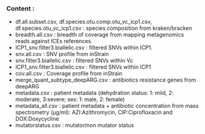 ###  Content : 
* df.all.subset.csv, df.species.otu.comp.otu_vc_icp1.csv, df.species.otu_vc_icp1.csv : species composition from kraken/bracken
* breadth.all.csv : breadth of coverage from mapping metagenomics reads against ICEs references.
* ICP1_snv.filter3.biallelic.csv : filtered SNVs within ICP1. 
* snv.all.csv : SNV profile from  inStrain
* snv.filter3.biallelic.csv : filtered SNVs within Vc
* ICP1_snv.filter3.biallelic.csv : filtered SNVs within ICP1
* cov.all.csv : Coverage profile from inStrain
* merge_quant_subtype_deepARG.csv : antibiotics resistance genes from deepARG
* metadata.csv : patient metadata (dehydration status: 1: mild, 2: moderate, 3:severe; sex: 1: male, 2: female)
* metadata_all.csv : patient metadata + antibiotic concentration from mass spectrometry (µg/ml): AZI:Azithromycin, CIP:Ciprofloxacin and DOX:Doxycycline
* mutatorstatus.csv : mutator/non mutator status 


  
